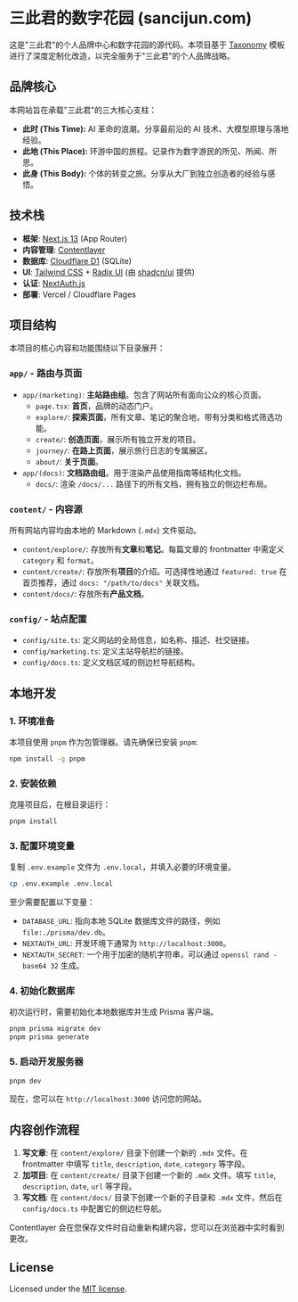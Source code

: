 # 三此君的数字花园 (sancijun.com)

这是"三此君"的个人品牌中心和数字花园的源代码。本项目基于 [Taxonomy](https://github.com/shadcn/taxonomy) 模板进行了深度定制化改造，以完全服务于"三此君"的个人品牌战略。

## 品牌核心

本网站旨在承载"三此君"的三大核心支柱：

*   **此时 (This Time):** AI 革命的浪潮。分享最前沿的 AI 技术、大模型原理与落地经验。
*   **此地 (This Place):** 环游中国的旅程。记录作为数字游民的所见、所闻、所思。
*   **此身 (This Body):** 个体的转变之旅。分享从大厂到独立创造者的经验与感悟。

## 技术栈

*   **框架**: [Next.js 13](https://nextjs.org/) (App Router)
*   **内容管理**: [Contentlayer](https://www.contentlayer.dev/)
*   **数据库**: [Cloudflare D1](https://developers.cloudflare.com/d1/) (SQLite)
*   **UI**: [Tailwind CSS](https://tailwindcss.com/) + [Radix UI](https://www.radix-ui.com/) (由 [shadcn/ui](https://ui.shadcn.com/) 提供)
*   **认证**: [NextAuth.js](https://next-auth.js.org/)
*   **部署**: Vercel / Cloudflare Pages

## 项目结构

本项目的核心内容和功能围绕以下目录展开：

### `app/` - 路由与页面

*   `app/(marketing)`: **主站路由组**。包含了网站所有面向公众的核心页面。
    *   `page.tsx`: **首页**，品牌的动态门户。
    *   `explore/`: **探索页面**，所有文章、笔记的聚合地，带有分类和格式筛选功能。
    *   `create/`: **创造页面**，展示所有独立开发的项目。
    *   `journey/`: **在路上页面**，展示旅行日志的专属展区。
    *   `about/`: **关于页面**。
*   `app/(docs)`: **文档路由组**。用于渲染产品使用指南等结构化文档。
    *   `docs/`: 渲染 `/docs/...` 路径下的所有文档，拥有独立的侧边栏布局。

### `content/` - 内容源

所有网站内容均由本地的 Markdown (`.mdx`) 文件驱动。

*   `content/explore/`: 存放所有**文章**和**笔记**。每篇文章的 frontmatter 中需定义 `category` 和 `format`。
*   `content/create/`: 存放所有**项目**的介绍。可选择性地通过 `featured: true` 在首页推荐，通过 `docs: "/path/to/docs"` 关联文档。
*   `content/docs/`: 存放所有**产品文档**。

### `config/` - 站点配置

*   `config/site.ts`: 定义网站的全局信息，如名称、描述、社交链接。
*   `config/marketing.ts`: 定义主站导航栏的链接。
*   `config/docs.ts`: 定义文档区域的侧边栏导航结构。

## 本地开发

### 1. 环境准备

本项目使用 `pnpm` 作为包管理器。请先确保已安装 `pnpm`:

```bash
npm install -g pnpm
```

### 2. 安装依赖

克隆项目后，在根目录运行：

```bash
pnpm install
```

### 3. 配置环境变量

复制 `.env.example` 文件为 `.env.local`，并填入必要的环境变量。

```bash
cp .env.example .env.local
```

至少需要配置以下变量：

*   `DATABASE_URL`: 指向本地 SQLite 数据库文件的路径，例如 `file:./prisma/dev.db`。
*   `NEXTAUTH_URL`: 开发环境下通常为 `http://localhost:3000`。
*   `NEXTAUTH_SECRET`: 一个用于加密的随机字符串，可以通过 `openssl rand -base64 32` 生成。

### 4. 初始化数据库

初次运行时，需要初始化本地数据库并生成 Prisma 客户端。

```bash
pnpm prisma migrate dev
pnpm prisma generate
```

### 5. 启动开发服务器

```bash
pnpm dev
```

现在，您可以在 `http://localhost:3000` 访问您的网站。

## 内容创作流程

1.  **写文章**: 在 `content/explore/` 目录下创建一个新的 `.mdx` 文件。在 frontmatter 中填写 `title`, `description`, `date`, `category` 等字段。
2.  **加项目**: 在 `content/create/` 目录下创建一个新的 `.mdx` 文件。填写 `title`, `description`, `date`, `url` 等字段。
3.  **写文档**: 在 `content/docs/` 目录下创建一个新的子目录和 `.mdx` 文件，然后在 `config/docs.ts` 中配置它的侧边栏导航。

Contentlayer 会在您保存文件时自动重新构建内容，您可以在浏览器中实时看到更改。

## License

Licensed under the [MIT license](https://github.com/shadcn/taxonomy/blob/main/LICENSE.md).
